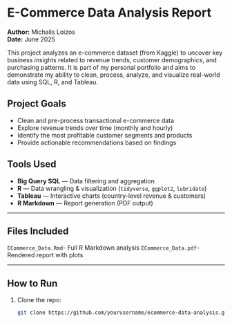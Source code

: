 # E-Commerce Data Analysis Report

**Author:** Michalis Loizos  
**Date:** June 2025  

This project analyzes an e-commerce dataset (from Kaggle) to uncover key business insights related to revenue trends, customer demographics, and purchasing patterns. It is part of my personal portfolio and aims to demonstrate my ability to clean, process, analyze, and visualize real-world data using SQL, R, and Tableau.



## Project Goals

- Clean and pre-process transactional e-commerce data
- Explore revenue trends over time (monthly and hourly)
- Identify the most profitable customer segments and products
- Provide actionable recommendations based on findings


## Tools Used

- **Big Query SQL** — Data filtering and aggregation
- **R** — Data wrangling & visualization (`tidyverse`, `ggplot2`, `lubridate`)
- **Tableau** — Interactive charts (country-level revenue & customers)
- **R Markdown**  — Report generation (PDF output)

---



## Files Included

`ECommerce_Data.Rmd`- Full R Markdown analysis 
`ECommerce_Data.pdf`- Rendered report with plots

---

## How to Run

1. Clone the repo:
   ```bash
   git clone https://github.com/yourusername/ecommerce-data-analysis.git
  
